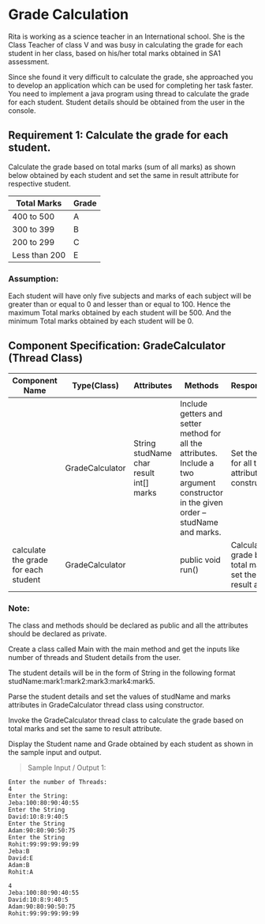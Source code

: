 # Grade Calculation

Rita is working as a science teacher in an International school. She is the Class Teacher of class V and was busy in calculating the grade for each student in her class, based on his/her total marks obtained in SA1 assessment.

Since she found it very difficult to calculate the grade, she approached you to develop an application which can be used for completing her task faster.  You need to implement a java program using thread to calculate the grade for each student. Student details should be obtained from the user in the console.

## Requirement 1: Calculate the grade for each student.

Calculate the grade based on total marks (sum of all marks) as shown below obtained by each student and set the same in result attribute for respective student.

| Total Marks | Grade | 
| ----------- | ----- |
| 400 to 500 | A |
| 300 to 399 | B |
| 200 to 299 | C |
| Less than 200 | E |

### Assumption: 

Each student will have only five subjects and marks of each subject will be greater than or equal to 0 and lesser than or equal to 100. Hence the maximum Total marks obtained by each student will be 500. And the minimum Total marks obtained by each student will be 0.

## Component Specification: GradeCalculator (Thread Class)

| Component Name | Type(Class) | Attributes | Methods | Responsibilities | 
| -------------- | ----------- | ---------- | ------- | ---------------- |
|  | GradeCalculator | String studName<br>char result<br>int[] marks | Include getters and setter method for all the attributes.<br>Include a two argument constructor in the given order – studName and marks. | Set the values for all the attributes via constructor. | 
| calculate the grade for each student | GradeCalculator |  | public void run() | Calculate the grade based on total marks and set the same to result attribute. | 


### Note: 

The class and methods should be declared as public and all the attributes should be declared as private.

Create a class called Main with the main method and get the inputs like number of threads and Student details from the user.

The student details will be in the form of String in the following format studName:mark1:mark2:mark3:mark4:mark5.

Parse the student details and set the values of studName and marks attributes in GradeCalculator thread class using constructor.

Invoke the GradeCalculator thread class to calculate the grade based on total marks and set the same to result attribute.

Display the Student name and Grade obtained by each student as shown in the sample input and output.

> Sample Input / Output 1:

    Enter the number of Threads:
    4
    Enter the String:
    Jeba:100:80:90:40:55
    Enter the String
    David:10:8:9:40:5
    Enter the String
    Adam:90:80:90:50:75
    Enter the String
    Rohit:99:99:99:99:99
    Jeba:B
    David:E
    Adam:B
    Rohit:A

    4
    Jeba:100:80:90:40:55
    David:10:8:9:40:5
    Adam:90:80:90:50:75
    Rohit:99:99:99:99:99